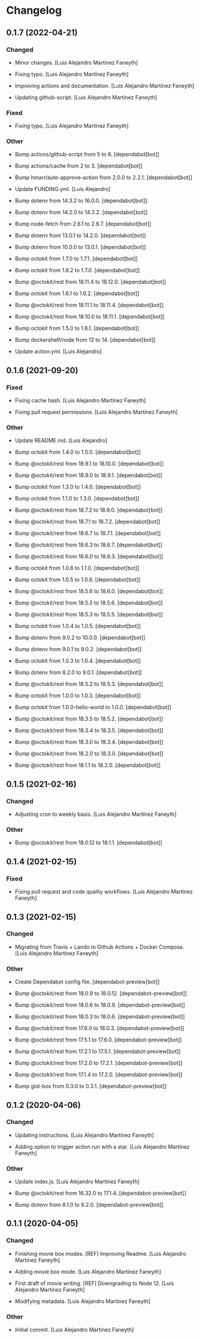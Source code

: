 # Changelog


## 0.1.7 (2022-04-21)

### Changed

* Minor changes. [Luis Alejandro Martínez Faneyth]

* Fixing typo. [Luis Alejandro Martínez Faneyth]

* Improving actions and documentation. [Luis Alejandro Martínez Faneyth]

* Updating github-script. [Luis Alejandro Martínez Faneyth]


### Fixed

* Fixing typo. [Luis Alejandro Martínez Faneyth]


### Other

* Bump actions/github-script from 5 to 6. [dependabot[bot]]

* Bump actions/cache from 2 to 3. [dependabot[bot]]

* Bump hmarr/auto-approve-action from 2.0.0 to 2.2.1. [dependabot[bot]]

* Update FUNDING.yml. [Luis Alejandro]

* Bump dotenv from 14.3.2 to 16.0.0. [dependabot[bot]]

* Bump dotenv from 14.2.0 to 14.3.2. [dependabot[bot]]

* Bump node-fetch from 2.6.1 to 2.6.7. [dependabot[bot]]

* Bump dotenv from 13.0.1 to 14.2.0. [dependabot[bot]]

* Bump dotenv from 10.0.0 to 13.0.1. [dependabot[bot]]

* Bump octokit from 1.7.0 to 1.7.1. [dependabot[bot]]

* Bump octokit from 1.6.2 to 1.7.0. [dependabot[bot]]

* Bump @octokit/rest from 18.11.4 to 18.12.0. [dependabot[bot]]

* Bump octokit from 1.6.1 to 1.6.2. [dependabot[bot]]

* Bump @octokit/rest from 18.11.1 to 18.11.4. [dependabot[bot]]

* Bump @octokit/rest from 18.10.0 to 18.11.1. [dependabot[bot]]

* Bump octokit from 1.5.0 to 1.6.1. [dependabot[bot]]

* Bump dockershelf/node from 12 to 14. [dependabot[bot]]

* Update action.yml. [Luis Alejandro]


## 0.1.6 (2021-09-20)

### Fixed

* Fixing cache hash. [Luis Alejandro Martínez Faneyth]

* Fixing pull request permissions. [Luis Alejandro Martínez Faneyth]


### Other

* Update README.md. [Luis Alejandro]

* Bump octokit from 1.4.0 to 1.5.0. [dependabot[bot]]

* Bump @octokit/rest from 18.9.1 to 18.10.0. [dependabot[bot]]

* Bump @octokit/rest from 18.9.0 to 18.9.1. [dependabot[bot]]

* Bump octokit from 1.3.0 to 1.4.0. [dependabot[bot]]

* Bump octokit from 1.1.0 to 1.3.0. [dependabot[bot]]

* Bump @octokit/rest from 18.7.2 to 18.9.0. [dependabot[bot]]

* Bump @octokit/rest from 18.7.1 to 18.7.2. [dependabot[bot]]

* Bump @octokit/rest from 18.6.7 to 18.7.1. [dependabot[bot]]

* Bump @octokit/rest from 18.6.3 to 18.6.7. [dependabot[bot]]

* Bump @octokit/rest from 18.6.0 to 18.6.3. [dependabot[bot]]

* Bump octokit from 1.0.6 to 1.1.0. [dependabot[bot]]

* Bump octokit from 1.0.5 to 1.0.6. [dependabot[bot]]

* Bump @octokit/rest from 18.5.6 to 18.6.0. [dependabot[bot]]

* Bump @octokit/rest from 18.5.5 to 18.5.6. [dependabot[bot]]

* Bump @octokit/rest from 18.5.3 to 18.5.5. [dependabot[bot]]

* Bump octokit from 1.0.4 to 1.0.5. [dependabot[bot]]

* Bump dotenv from 9.0.2 to 10.0.0. [dependabot[bot]]

* Bump dotenv from 9.0.1 to 9.0.2. [dependabot[bot]]

* Bump octokit from 1.0.3 to 1.0.4. [dependabot[bot]]

* Bump dotenv from 8.2.0 to 9.0.1. [dependabot[bot]]

* Bump @octokit/rest from 18.5.2 to 18.5.3. [dependabot[bot]]

* Bump octokit from 1.0.0 to 1.0.3. [dependabot[bot]]

* Bump octokit from 1.0.0-hello-world to 1.0.0. [dependabot[bot]]

* Bump @octokit/rest from 18.3.5 to 18.5.2. [dependabot[bot]]

* Bump @octokit/rest from 18.3.4 to 18.3.5. [dependabot[bot]]

* Bump @octokit/rest from 18.3.0 to 18.3.4. [dependabot[bot]]

* Bump @octokit/rest from 18.2.0 to 18.3.0. [dependabot[bot]]

* Bump @octokit/rest from 18.1.1 to 18.2.0. [dependabot[bot]]


## 0.1.5 (2021-02-16)

### Changed

* Adjusting cron to weekly basis. [Luis Alejandro Martínez Faneyth]


### Other

* Bump @octokit/rest from 18.0.12 to 18.1.1. [dependabot[bot]]


## 0.1.4 (2021-02-15)

### Fixed

* Fixing pull request and code quality workflows. [Luis Alejandro Martínez Faneyth]


## 0.1.3 (2021-02-15)

### Changed

* Migrating from Travis + Lando to Github Actions + Docker Compose. [Luis Alejandro Martínez Faneyth]


### Other

* Create Dependabot config file. [dependabot-preview[bot]]

* Bump @octokit/rest from 18.0.9 to 18.0.12. [dependabot-preview[bot]]

* Bump @octokit/rest from 18.0.6 to 18.0.9. [dependabot-preview[bot]]

* Bump @octokit/rest from 18.0.3 to 18.0.6. [dependabot-preview[bot]]

* Bump @octokit/rest from 17.6.0 to 18.0.3. [dependabot-preview[bot]]

* Bump @octokit/rest from 17.5.1 to 17.6.0. [dependabot-preview[bot]]

* Bump @octokit/rest from 17.2.1 to 17.5.1. [dependabot-preview[bot]]

* Bump @octokit/rest from 17.2.0 to 17.2.1. [dependabot-preview[bot]]

* Bump @octokit/rest from 17.1.4 to 17.2.0. [dependabot-preview[bot]]

* Bump gist-box from 0.3.0 to 0.3.1. [dependabot-preview[bot]]


## 0.1.2 (2020-04-06)

### Changed

* Updating instructions. [Luis Alejandro Martínez Faneyth]

* Adding option to trigger action run with a star. [Luis Alejandro Martínez Faneyth]


### Other

* Update index.js. [Luis Alejandro Martínez Faneyth]

* Bump @octokit/rest from 16.32.0 to 17.1.4. [dependabot-preview[bot]]

* Bump dotenv from 8.1.0 to 8.2.0. [dependabot-preview[bot]]


## 0.1.1 (2020-04-05)

### Changed

* Finishing movie box modes. [REF] Improving Readme. [Luis Alejandro Martínez Faneyth]

* Adding movie box mode. [Luis Alejandro Martínez Faneyth]

* First draft of movie writing. [REF] Downgrading to Node 12. [Luis Alejandro Martínez Faneyth]

* Modifying metadata. [Luis Alejandro Martínez Faneyth]


### Other

* Initial commit. [Luis Alejandro Martínez Faneyth]

